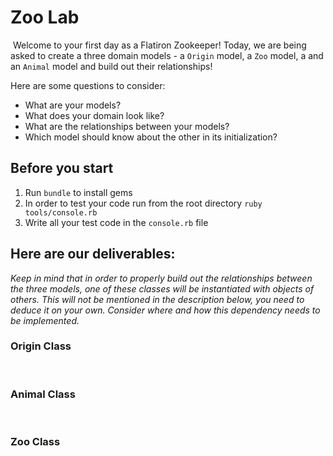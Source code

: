 # Zoo Lab
​
Welcome to your first day as a Flatiron Zookeeper!
Today, we are being asked to create a three domain models - a `Origin` model, a `Zoo` model, a  and an `Animal` model and build out their relationships! 

Here are some questions to consider:
​
* What are your models?
* What does your domain look like?
* What are the relationships between your models? 
* Which model should know about the other in its initialization?
​
## Before you start
1. Run `bundle` to install gems
2. In order to test your code run from the root directory `ruby tools/console.rb`
3. Write all your test code in the `console.rb` file
​
## Here are our deliverables:
_Keep in mind that in order to properly build out the relationships between the three models, one of these classes will be instantiated with objects of others. This will not be mentioned in the description below, you need to deduce it on your own. Consider where and how this dependency needs to be implemented._
​
### Origin Class
<!-- - An `Origin` should be initialized with a `continent` and a `country`, which should both be passed as strings. -->
<!-- - ! `Origin#country` should return the country for the origin instance. -->
<!-- - `Origin#continent` should return the name of continent for the origin instance. -->
<!-- - `Origin.all` should return an array of all the origin instances. -->
<!-- - `Origin#animals` should return all the animals that a specific instance of an origin has. -->
<!-- - `Origin#zoos` should return all the zoos that hold animals of this specific origin. -->
<!-- - `Origin#animal_number` should return an integer that indicates the number of different animal instances an origin has in total. -->
<!-- - `Origin.find_by_continent` should take in a string of a continent as an argument and return an array of all the countries within that continent. -->
<!-- - `Origin.most_animals` should return an instance of an origin that in general has the most animals. -->
​
### Animal Class
<!-- - An `Animal` should be instantiated with the species (e.g. "Lion", "Koala", "Lynx") and name (e.g. "Mufasa", "Simba", "Fluffy").  -->
<!-- - `Animal#zoo` should return the zoo instance that the animal can be found in. -->
<!-- - `Animal#origin` should return the origin instance that the animal can be found in. -->
<!-- - `Animal#species` should return the species of the animal. -->
<!-- - `Animal#name` should return the name of the animal. -->
<!-- - `Animal.all` should return an array of all the animal instances. -->
​
### Zoo Class
<!-- - A `Zoo` should be initialized with a name and address, which should be in passed as string. Keep in mind that the Zoo's name should be able to change, but its address cannot. -->
<!-- - `Zoo#name` should return the name of the zoo instance.  -->
<!-- - `Zoo#address` should return the address of the zoo instance. -->
<!-- - `Zoo.all` should return an array of all the zoo instances. -->
<!-- - `Zoo#all_animals` should return all the animals that a specific instance of a zoo has. -->
<!-- - `Zoo#all_animal_species` should return an array of the unique animal species that a specific instance of a zoo has. -->
<!-- - `Zoo.find_by_name` should take in an argument of a string of a name and return an instance of the zoo. -


# !`Zoo#origins` should return all the unique animal origins that a specific instance of a zoo has.

​
There are no `rspec` files, so it's up to you to test your code within the `console.rb` file.